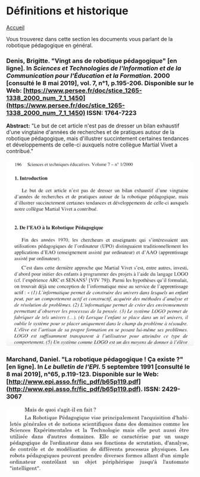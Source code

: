 # Définitions et historique

[Accueil](accueil.md)

Vous trouverez dans cette section les documents vous parlant de la robotique pédagogique en général.

### Denis, Brigitte. "Vingt ans de robotique pédagogique" [en ligne]. In _Sciences et Technologies de l'Information et de la Communication pour l'Éducation et la Formation_. 2000 [consulté le 8 mai 2019], vol. 7, n°1, p.195-206. Disponible sur le Web: [https://www.persee.fr/doc/stice_1265-1338_2000_num_7_1_1450](https://www.persee.fr/doc/stice_1265-1338_2000_num_7_1_1450) ISSN: 1764-7223

**Abstract:** "Le but de cet article n'est pas de dresser un bilan exhaustif d'une vingtaine d'années de recherches et de pratiques autour de la robotique pédagogique, mais d'illustrer succintement certaines tendances et développements de celle-ci auxquels notre collègue Martial Vivet a contribué."

![historique](/images/Denis_Brigitte1.png)

### Marchand, Daniel. "La robotique pédagogique ! Ça existe ?" [en ligne]. In _Le bulletin de l'EPI_. 5 septembre 1991 [consulté le 8 mai 2019], n°65, p.119-123. Disponible sur le Web: [http://www.epi.asso.fr/fic_pdf/b65p119.pdf](http://www.epi.asso.fr/fic_pdf/b65p119.pdf). ISSN: 2429-3067

![definition](/images/Marchand_Daniel1.png)
